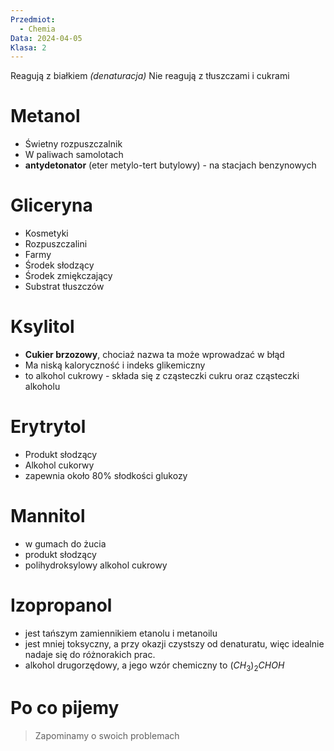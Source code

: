 ```yaml
---
Przedmiot:
  - Chemia
Data: 2024-04-05
Klasa: 2
---
```

Reagują z białkiem *(denaturacja)*
Nie reagują z tłuszczami i cukrami

# Metanol

- Świetny rozpuszczalnik
- W paliwach  samolotach
- **antydetonator** (eter metylo-tert butylowy) - na stacjach benzynowych

# Gliceryna

- Kosmetyki
- Rozpuszczalini
- Farmy
- Środek słodzący
- Środek zmiękczający
- Substrat tłuszczów

# Ksylitol

- **Cukier brzozowy**, chociaż nazwa ta może wprowadzać w błąd
- Ma niską kaloryczność i indeks glikemiczny
- to alkohol cukrowy - składa się z cząsteczki cukru oraz cząsteczki alkoholu

# Erytrytol

- Produkt słodzący
- Alkohol cukorwy
- zapewnia około 80% słodkości glukozy

# Mannitol

- w gumach do żucia
- produkt słodzący
- polihydroksylowy alkohol cukrowy


# Izopropanol

- jest tańszym zamiennikiem etanolu i metanoilu
- jest mniej toksyczny, a przy okazji czystszy od denaturatu, więc idealnie nadaje się do różnorakich prac.
- alkohol drugorzędowy, a jego wzór chemiczny to $(CH_3)_2 CHOH$

# Po co pijemy

> Zapominamy o swoich problemach